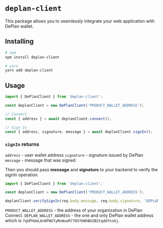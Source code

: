 # `deplan-client`

This package allows you to seamlessly integrate your web application with DePlan wallet.

## Installing

```sh
# npm
npm install deplan-client

# yarn
yarn add deplan-client
```

## Usage

```ts
import { DePlanClient } from 'deplan-client';

const deplanClient = new DePlanClient('PRODUCT_WALLET_ADDRESS');

// Connect
const { address } = await deplanClient.connect();

// Sign In
const { address, signature, message } = await deplanClient.signIn();
```

### ``signIn`` returns
``address`` - user wallet address
``signature`` - signature issued by DePlan
``message`` - message that was signed

Then you should pass **message** and **signature** to your backend to verify the signIn operation.

```ts
import { DePlanClient } from 'deplan-client';

const deplanClient = new DePlanClient('PRODUCT_WALLET_ADDRESS');

deplanClient.verifySignIn(req.body.message, req.body.signature, 'DEPLAN_WALLET_ADDRESS');
```

``PRODUCT_WALLET_ADDRESS`` - the address of your organization in DePlan Connect.
``DEPLAN_WALLET_ADDRESS`` - the one and only DePlan wallet address which is ``7qUPhUmL6nNTWU7yMsWueR778SYbNhBU2B2tqddfns6j``.